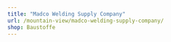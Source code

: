```yaml
---
title: "Madco Welding Supply Company"
url: /mountain-view/madco-welding-supply-company/
shop: Baustoffe
---
```

